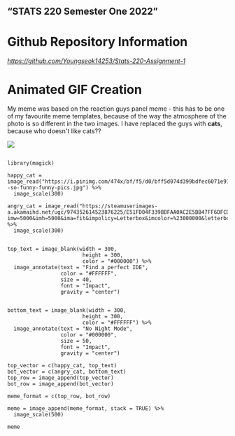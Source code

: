 
## “STATS 220 Semester One 2022”

# Github Repository Information

*https://github.com/Youngseok14253/Stats-220-Assignment-1*

# Animated GIF Creation

My meme was based on the reaction guys panel meme - this has to be one of my favourite meme templates, because of the way the atmosphere of the photo is so different in the two images. I have replaced the guys with **cats**, because who doesn't like cats??

![](https://pbs.twimg.com/media/E9cGC4YXMAAz7k_.jpg)

```{r gif}

library(magick)

happy_cat = image_read("https://i.pinimg.com/474x/bf/f5/d0/bff5d074d399bdfec6071e9168398406--so-funny-funny-pics.jpg") %>%
  image_scale(300)

angry_cat = image_read("https://steamuserimages-a.akamaihd.net/ugc/974352614523876225/E51FD04F339BDFAA0AC2E5BB47FF6DFCD1EB8200/?imw=5000&imh=5000&ima=fit&impolicy=Letterbox&imcolor=%23000000&letterbox=false") %>%
  image_scale(300)


top_text = image_blank(width = 300, 
                        height = 300, 
                        color = "#000000") %>%
  image_annotate(text = "Find a perfect IDE",
                 color = "#FFFFFF",
                 size = 40,
                 font = "Impact",
                 gravity = "center")


bottom_text = image_blank(width = 300, 
                        height = 300, 
                        color = "#FFFFFF") %>%
  image_annotate(text = "No Night Mode",
                 color = "#000000",
                 size = 50,
                 font = "Impact",
                 gravity = "center")

top_vector = c(happy_cat, top_text)
bot_vector = c(angry_cat, bottom_text)
top_row = image_append(top_vector)
bot_row = image_append(bot_vector)

meme_format = c(top_row, bot_row)

meme = image_append(meme_format, stack = TRUE) %>%
  image_scale(500)

meme
```
